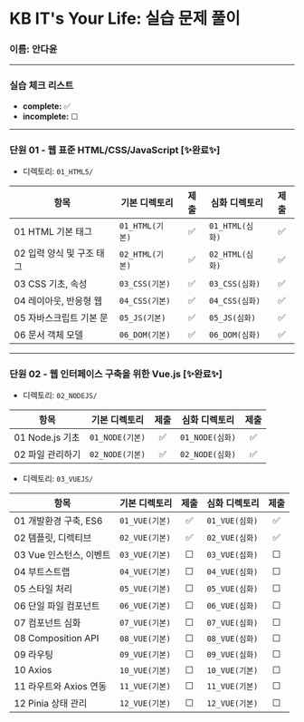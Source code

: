 # KB IT's Your Life: 실습 문제 풀이

### 이름: 안다윤
---

### 실습 체크 리스트
- **complete:** ✅ 
- **incomplete:** ☐  

---

### 단원 01 - 웹 표준 HTML/CSS/JavaScript [✨완료✨]
-  디렉토리: `01_HTML5/`

| 항목 | 기본 디렉토리 | 제출 | 심화 디렉토리 | 제출 |
|------|-------------|:-----:|--------------|:-----:|
| 01 HTML 기본 태그 | `01_HTML(기본)` | ✅ | `01_HTML(심화)` | ✅ |
| 02 입력 양식 및 구조 태그 | `02_HTML(기본)` | ✅ | `02_HTML(심화)` | ✅ |
| 03 CSS 기초, 속성 | `03_CSS(기본)` | ✅ | `03_CSS(심화)` | ✅ |
| 04 레이아웃, 반응형 웹 | `04_CSS(기본)` | ✅ | `04_CSS(심화)` | ✅ |
| 05 자바스크립트 기본 문 | `05_JS(기본)` | ✅ | `05_JS(심화)` | ✅ |
| 06 문서 객체 모델 | `06_DOM(기본)` | ✅ | `06_DOM(심화)` | ✅ |

---

### 단원 02 - 웹 인터페이스 구축을 위한 Vue.js [✨완료✨]
-  디렉토리: `02_NODEJS/`

| 항목 | 기본 디렉토리 | 제출 | 심화 디렉토리 | 제출 |
|------|-------------|:-----:|--------------|:-----:|
| 01 Node.js 기초 | `01_NODE(기본)` | ✅ | `01_NODE(심화)` | ✅ |
| 02 파일 관리하기 | `02_NODE(기본)` | ✅ | `02_NODE(심화)` | ✅ |

-  디렉토리: `03_VUEJS/`

| 항목 | 기본 디렉토리 | 제출 | 심화 디렉토리 | 제출 |
|------|-------------|:-----:|--------------|:-----:|
| 01 개발환경 구축, ES6 | `01_VUE(기본)` | ✅ | `01_VUE(심화)` | ✅ |
| 02 템플릿, 디렉티브 | `02_VUE(기본)` | ✅ | `02_VUE(심화)` | ✅ |
| 03 Vue 인스턴스, 이벤트 | `03_VUE(기본)` | ☐ | `03_VUE(심화)` | ☐ |
| 04 부트스트랩 | `04_VUE(기본)` | ☐ | `04_VUE(심화)` | ☐ |
| 05 스타일 처리 | `05_VUE(기본)` | ☐ | `05_VUE(심화)` | ☐ |
| 06 단일 파일 컴포넌트 | `06_VUE(기본)` | ☐ | `06_VUE(심화)` | ☐ |
| 07 컴포넌트 심화 | `07_VUE(기본)` | ☐ | `07_VUE(심화)` | ☐ |
| 08 Composition API | `08_VUE(기본)` | ☐ | `08_VUE(심화)` | ☐ |
| 09 라우팅 | `09_VUE(기본)` | ☐ | `09_VUE(심화)` | ☐ |
| 10 Axios | `10_VUE(기본)` | ☐ | `10_VUE(기본)` | ☐ |
| 11 라우트와 Axios 연동 | `11_VUE(기본)` | ☐ | `11_VUE(기본)` | ☐ |
| 12 Pinia 상태 관리 | `12_VUE(기본)` | ☐ | `12_VUE(기본)` | ☐ |
